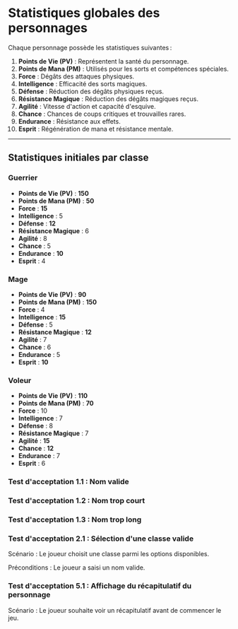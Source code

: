 # **Statistiques globales des personnages**

Chaque personnage possède les statistiques suivantes :

1. **Points de Vie (PV)** : Représentent la santé du personnage.
2. **Points de Mana (PM)** : Utilisés pour les sorts et compétences spéciales.
3. **Force** : Dégâts des attaques physiques.
4. **Intelligence** : Efficacité des sorts magiques.
5. **Défense** : Réduction des dégâts physiques reçus.
6. **Résistance Magique** : Réduction des dégâts magiques reçus.
7. **Agilité** : Vitesse d'action et capacité d'esquive.
8. **Chance** : Chances de coups critiques et trouvailles rares.
9. **Endurance** : Résistance aux effets.
10. **Esprit** : Régénération de mana et résistance mentale.

---

## **Statistiques initiales par classe**

### **Guerrier**

- **Points de Vie (PV)** : **150**
- **Points de Mana (PM)** : **50**
- **Force** : **15**
- **Intelligence** : 5
- **Défense** : **12**
- **Résistance Magique** : 6
- **Agilité** : 8
- **Chance** : 5
- **Endurance** : **10**
- **Esprit** : 4

### **Mage**

- **Points de Vie (PV)** : **90**
- **Points de Mana (PM)** : **150**
- **Force** : 4
- **Intelligence** : **15**
- **Défense** : 5
- **Résistance Magique** : **12**
- **Agilité** : 7
- **Chance** : 6
- **Endurance** : 5
- **Esprit** : **10**

### **Voleur**

- **Points de Vie (PV)** : **110**
- **Points de Mana (PM)** : **70**
- **Force** : 10
- **Intelligence** : 7
- **Défense** : 8
- **Résistance Magique** : 7
- **Agilité** : **15**
- **Chance** : **12**
- **Endurance** : 7
- **Esprit** : 6

### Test d'acceptation 1.1 : Nom valide

### Test d'acceptation 1.2 : Nom trop court

### Test d'acceptation 1.3 : Nom trop long

### Test d'acceptation 2.1 : Sélection d'une classe valide
Scénario : Le joueur choisit une classe parmi les options disponibles.

Préconditions : Le joueur a saisi un nom valide.

### Test d'acceptation 5.1 : Affichage du récapitulatif du personnage
Scénario : Le joueur souhaite voir un récapitulatif avant de commencer le jeu.